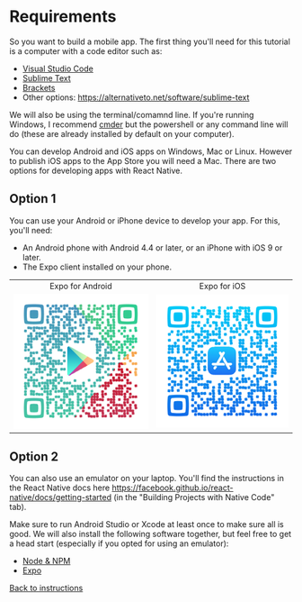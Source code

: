 # Requirements

So you want to build a mobile app. The first thing you'll need for this tutorial is a computer with a code editor such as:

- [Visual Studio Code](https://code.visualstudio.com)
- [Sublime Text](https://sublimetext.com)
- [Brackets](http://brackets.io)
- Other options: https://alternativeto.net/software/sublime-text

We will also be using the terminal/comamnd line. If you're running Windows, I recommend [cmder](http://cmder.net) but the powershell or any command line will do (these are already installed by default on your computer).

You can develop Android and iOS apps on Windows, Mac or Linux. However to publish iOS apps to the App Store you will need a Mac. There are two options for developing apps with React Native.

## Option 1

You can use your Android or iPhone device to develop your app. For this, you'll need:

- An Android phone with Android 4.4 or later, or an iPhone with iOS 9 or later.
- The Expo client installed on your phone.

<table>
  <tr>
    <td align="center">Expo for Android</td>
    <td align="center">Expo for iOS</td>
  </tr>
  <tr>
    <td align="center">
      <a target="_blank" href="https://play.google.com/store/apps/details?id=host.exp.exponent">
        <img src="https://raw.githubusercontent.com/frnkly/react-native-tutorial/docs/docs/qr-code-expo-android.png" />
      </a>
    </td>
    <td align="center">
      <a target="_blank" href="https://itunes.apple.com/us/app/expo-client/id982107779">
        <img src="https://raw.githubusercontent.com/frnkly/react-native-tutorial/docs/docs/qr-code-expo-ios.png" />
      </a>
    </td>
  </tr>
</table>

## Option 2

You can also use an emulator on your laptop. You'll find the instructions in the React Native docs here https://facebook.github.io/react-native/docs/getting-started (in the "Building Projects with Native Code" tab).

Make sure to run Android Studio or Xcode at least once to make sure all is good. We will also install the following software together, but feel free to get a head start (especially if you opted for using an emulator):

- [Node & NPM](https://nodejs.org)
- [Expo](https://docs.expo.io)

[Back to instructions](https://github.com/frnkly/react-native-tutorial#table-of-contents)
